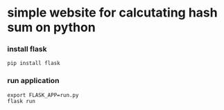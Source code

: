 # simple website for calcutating hash sum on python 

### install flask

```
pip install flask
```
### run application

```
export FLASK_APP=run.py
flask run
```
